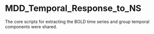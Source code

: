 # MDD_Temporal_Response_to_NS
The core scripts for extracting the BOLD time series and group temporal components were shared.
